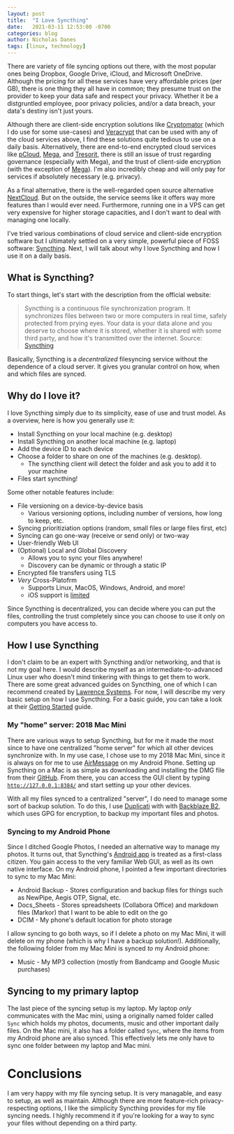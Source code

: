 ```yaml
---
layout: post
title:  "I Love Syncthing"
date:   2021-03-11 12:53:00 -0700
categories: blog
author: Nicholas Danes
tags: [linux, technology]
---
```


There are variety of file syncing options out there, with the most popular ones being Dropbox, Google Drive, iCloud, and Microsoft OneDrive. Although the pricing for all these services have very affordable prices (per GB), there is one thing they all have in common; they presume trust on the provider to keep your data safe and respect your privacy. Whether it be a distgruntled employee, poor privacy policies, and/or a data breach, your data's destiny isn't just yours. 

Although there are client-side encryption solutions like [Cryptomator](https://cryptomator.org/) (which I do use for some use-cases) and [Veracrypt](https://www.veracrypt.fr/code/VeraCrypt/) that can be used with any of the cloud services above, I find these solutions quite tedious to use on a daily basis. Alternatively, there are end-to-end encrypted cloud services like [pCloud](https://www.pcloud.com/), [Mega](https://mega.io/sync), and [Tresorit](https://tresorit.com/), there is still an issue of trust regarding governance (especially with Mega), and the trust of client-side encryption (with the exception of [Mega](https://github.com/meganz/MEGAsync)). I'm also incredibly cheap and will only pay for services if absolutely necessary (e.g. privacy). 

As a final alternative, there is the well-regarded open source alternative [NextCloud](https://nextcloud.com/). But on the outside, the service seems like it offers way more features than I would ever need. Furthermore, running one in a VPS can get very expensive for higher storage capacities, and I don't want to deal with managing one locally. 

I've tried various combinations of cloud service and client-side encryption software but I ultimately settled on a very simple, powerful piece of FOSS software: [Syncthing](https://syncthing.net/). Next, I will talk about why I love Syncthing and how I use it on a daily basis.

## What is Syncthing?

To start things, let's start with the description from the official website:

> Syncthing is a continuous file synchronization program. It synchronizes files between two or more computers in real time, safely protected from prying eyes. Your data is your data alone and you deserve to choose where it is stored, whether it is shared with some third party, and how it's transmitted over the internet. Source: <a href="https://syncthing.net">Syncthing</a>

Basically, Syncthing is a *decentralized* filesyncing service without the dependence of a cloud server. It gives you granular control on how, when and which files are synced.

## Why do I love it?

I love Syncthing simply due to its simplicity, ease of use and trust model. As a overview, here is how you generally use it:

* Install Syncthing on your local machine (e.g. desktop)
* Install Syncthing on another local machine (e.g. laptop)
* Add the device ID to each device
* Choose a folder to share on one of the machines (e.g. desktop). 
	+ The syncthing client will detect the folder and ask you to add it to your machine
* Files start syncthing!

Some other notable features include:

* File versioning on a device-by-device basis
	+ Various versioning options, including number of versions, how long to keep, etc.
* Syncing prioritiziation options (random, small files or large files first, etc)
* Syncing can go one-way (receive or send only) or two-way
* User-friendly Web UI
* (Optional) Local and Global Discovery
	+ Allows you to sync your files anywhere!
	+ Discovery can be dynamic or through a static IP
* Encrypted file transfers using TLS
* *Very* Cross-Platofrm
	* Supports Linux, MacOS, Windows, Android, and more!
	* iOS support is [limited](https://forum.syncthing.net/t/syncthing-for-ios/16045)

Since Syncthing is decentralized, you can decide where you can put the files, controlling the trust completely since you can choose to use it only on computers you have access to.

## How I use Syncthing
I don't claim to be an expert with Syncthing and/or networking, and that is not my goal here. I would describe myself as an intermediate-to-advanced Linux user who doesn't mind tinkering with things to get them to work. There are some great advanced guides on Syncthing, one of which I can recommend created by [Lawrence Systems](https://www.youtube.com/watch?v=O5O4ajGWZz8). For now, I will describe my very basic setup on how I use Syncthing. For a basic guide, you can take a look at their [Getting Started](https://docs.syncthing.net/intro/getting-started.html) guide.

### My "home" server: 2018 Mac Mini

There are various ways to setup Syncthing, but for me it made the most since to have one centralized "home server" for which all other devices synchronize with. In my use case, I chose use to my 2018 Mac Mini, since it is always on for me to use [AirMessage](https://airmessage.org) on my Android Phone. Setting up Syncthing on a Mac is as simple as downloading and installing the DMG file from their [GitHub](https://github.com/syncthing/syncthing-macos/releases/). From there, you can access the GUI client by typing <code>http://127.0.0.1:8384/</code> and start setting up your other devices. 

With all my files synced to a centralized "server", I do need to manage some sort of backup solution. To do this, I use [Duplicati](https://www.duplicati.com/) with with [Backblaze B2](https://www.backblaze.com/b2/cloud-storage.html), which uses GPG for encryption, to backup my important files and photos.

### Syncing to my Android Phone

Since I ditched Google Photos, I needed an alternative way to manage my photos. It turns out, that Syncthing's [Android app](https://f-droid.org/en/packages/com.nutomic.syncthingandroid/) is treated as a first-class citizen. You gain access to the very familiar Web GUI, as well as its own native interface. On my Android phone, I pointed a few important directories to sync to my Mac Mini:

* Android Backup - Stores configuration and backup files for things such as NewPipe, Aegis OTP, Signal, etc.
* Docs_Sheets - Stores spreadsheets (Collabora Office) and markdown files (Markor) that I want to be able to edit on the go
* DCIM - My phone's default location for photo storage

I allow syncing to go both ways, so if I delete a photo on my Mac Mini, it will delete on my phone (which is why I have a backup solution!). Additionally, the following folder from my Mac Mini is synced *to* my Android phone:

* Music - My MP3 collection (mostly from Bandcamp and Google Music purchases)

## Syncing to my primary laptop

The last piece of the syncing setup is my laptop. My laptop *only* communicates with the Mac mini, using a originally named folder called <code>Sync</code> which holds my photos, documents, music and other important daily files. On the Mac mini, it also has a folder called <code>Sync</code>, where the items from my Android phone are also synced. This effectively lets me only have to sync one folder between my laptop and Mac mini.

# Conclusions

I am very happy with my file syncing setup. It is very managable, and easy to setup, as well as maintain. Although there are more feature-rich privacy-respecting options, I like the simplicity Syncthing provides for my file syncing needs. I highly recommend it if you're looking for a way to sync your files without depending on a third party. 

